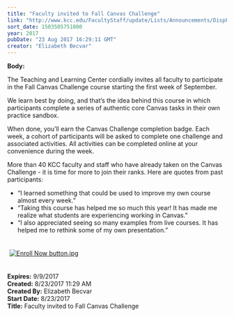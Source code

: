 ```yaml
---
title: "Faculty invited to Fall Canvas Challenge"
link: "http://www.kcc.edu/FacultyStaff/update/Lists/Announcements/DispForm.aspx?ID=2494"
sort_date: 1503505751000
year: 2017
pubDate: "23 Aug 2017 16:29:11 GMT"
creator: "Elizabeth Becvar"
---
```


<div><b>Body:</b> <div class="ExternalClass3C97481EB8CC4BAA81B5F0AD26FE0761"><p>​The Teaching and Learning Center cordially invites all faculty to participate in the Fall Canvas Challenge course starting the first week of September. </p>
<p>We learn best by doing, and that’s the idea behind this course in which participants complete a series of authentic core Canvas tasks in their own practice sandbox.</p>
<p>When done, you’ll earn the Canvas Challenge completion badge. Each week, a cohort of participants will be asked to complete one challenge and associated activities. All activities can be completed online at your convenience during the week.</p>
<p>More than 40 KCC faculty and staff who have already taken on the Canvas Challenge - it is time for more to join their ranks. Here are quotes from past participants:</p>
<ul><li>“I learned something that could be used to improve my own course almost every week.”</li>
<li>“Taking this course has helped me so much this year! It has made me realize what students are experiencing working in Canvas.”</li>
<li>“I also appreciated seeing so many examples from live courses. It has helped me to rethink some of my own presentation.”<br /> </li></ul>
<p><a href="mailto:ckeigher@kcc.edu,%20dcaparula@kcc.edu?subject=enroll me in the fall canvas challenge!"><img alt="Enroll Now button.jpg" src="/FacultyStaff/update/Documents/Enroll%20Now%20button.jpg" style="margin:5px" /></a><br /><br /></p></div></div>
<div><b>Expires:</b> 9/9/2017</div>
<div><b>Created:</b> 8/23/2017 11:29 AM</div>
<div><b>Created By:</b> Elizabeth Becvar</div>
<div><b>Start Date:</b> 8/23/2017</div>
<div><b>Title:</b> Faculty invited to Fall Canvas Challenge</div>
